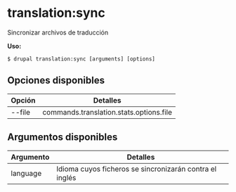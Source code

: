 # translation:sync
Sincronizar archivos de traducción

**Uso:**
```
$ drupal translation:sync [arguments] [options] 
```

## Opciones disponibles
Opción | Detalles
-------|-------------
--file | commands.translation.stats.options.file

## Argumentos disponibles
Argumento | Detalles
---------|-------------
language | Idioma cuyos ficheros se sincronizarán contra el inglés
